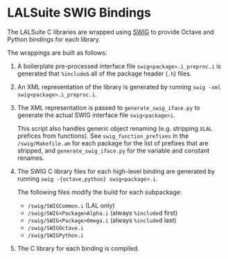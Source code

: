 # LALSuite SWIG Bindings

The LALSuite C libraries are wrapped using [SWIG](http://swig.org/)
to provide Octave and Python bindings for each library.

The wrappings are built as follows:

1. A boilerplate pre-processed interface file `swig<package>.i_preproc.i` is
   generated that `%include`s all of the package header (`.h`) files.

2. An XML representation of the library is generated by running
   `swig -xml swig<package>.i_preproc.i`.

3. The XML representation is passed to `generate_swig_iface.py` to generate
   the actual SWIG interface file `swig<package>i`.

   This script also handles generic object renaming (e.g. stripping `XLAL`
   prefices from functions). See `swig_function_prefixes` in the
   `/swig/Makefile.am` for each package for the list of prefixes that are
   stripped, and `generate_swig_iface.py` for the variable and constant
   renames.

4. The SWIG C library files for each high-level binding are generated by
   running `swig -{octave,python} swig<package>.i`.

   The following files modify the build for each subpackage:

   - `/swig/SWIGCommon.i` (LAL only)
   - `/swig/SWIG<Package>Alpha.i` (always `%include`d first)
   - `/swig/SWIG<Package>Omega.i` (always `%include`d last)
   - `/swig/SWIGOctave.i`
   - `/swig/SWIGPython.i`

5. The C library for each binding is compiled.
